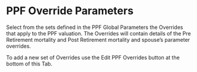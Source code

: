 # PPF Override Parameters

Select from the sets defined in the PPF Global Parameters the Overrides
that apply to the PPF valuation. The Overrides will contain details of
the Pre Retirement mortality and Post Retirement mortality and spouse’s
parameter overrides.

To add a new set of Overrides use the Edit PPF Overrides button at the
bottom of this Tab.
